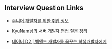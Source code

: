 ## Interview Question Links

- [주니어 개발자를 위한 취업 정보](https://github.com/jojoldu/junior-recruit-scheduler)
- [KyuNam님의 서버 개발자 면접 질문 정리](https://tramyu.github.io/etc/interview/)

- [네이버 D2 | 백엔드 개발자를 꿈꾸는 학생개발자에게](https://d2.naver.com/news/3435170)

